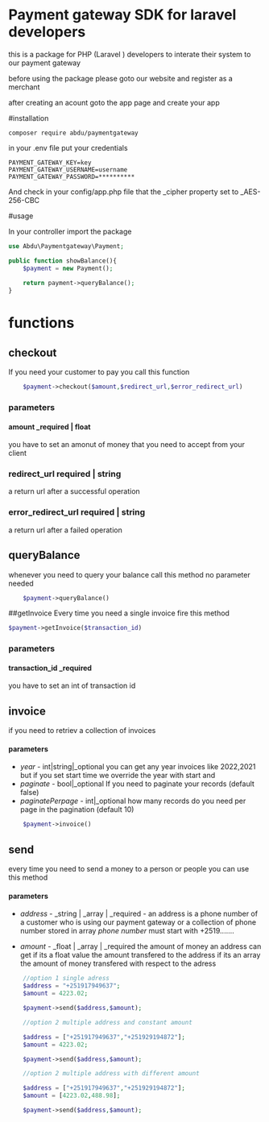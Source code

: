 # Payment gateway SDK for laravel developers

this is a package for PHP (Laravel ) developers to interate their system to our payment gateway

before using the package please goto our website and register as a merchant

after creating an acount goto the app page and create your app


#installation

`composer require abdu/paymentgateway`

in your .env file put your credentials

```
PAYMENT_GATEWAY_KEY=key
PAYMENT_GATEWAY_USERNAME=username
PAYMENT_GATEWAY_PASSWORD=**********

```
And check in your config/app.php file that the _cipher property set to _AES-256-CBC

#usage

In your controller import the package

```php
use Abdu\Paymentgateway\Payment;

public function showBalance(){
    $payment = new Payment();
    
    return payment->queryBalance();
}
```

# functions

## checkout

If you need your customer to pay you call this function

```php
    $payment->checkout($amount,$redirect_url,$error_redirect_url) 
```

### parameters
#### amount _required | float
you have to set an amonut of money that you need to accept from your client 

### redirect_url required | string
a return url after a successful operation

### error_redirect_url required | string
a return url after a failed operation


## queryBalance
whenever you need to query your balance call this method no parameter needed
```php
    $payment->queryBalance() 
```

##getInvoice
Every time you need a single invoice fire this method
```php
$payment->getInvoice($transaction_id) 
```

### parameters
#### transaction_id _required
you have to set an int of transaction id 

## invoice
if you need to retriev a collection of invoices

#### parameters
<!-- * *start* - _datetime |_optional put your start time to filter over your invoices 
* *end* - _datetime|_optional put your start time to filter over your invoices -->
* *year* - int|string|_optional you can get any year invoices like 2022,2021 but if you set start time we override the year with start and 
* *paginate* - bool|_optional If you need to paginate your records (default false)
* *paginatePerpage* - int|_optional how many records do you need per page in the pagination (default 10)
```php
    $payment->invoice()
```


## send
every time you need to send a money to a person or people you can use this method

#### parameters
* *address* - _string | _array | _required - an address is a phone number of a customer who is using our payment gateway or a collection of phone number stored in array *phone number* must start with +2519.......

* *amount* - _float | _array | _required  the amount of money an address can get if its a float value the amount transfered to the address if its an array the amount of money transfered with respect to the adress

```php
    //option 1 single adress
    $address = "+251917949637";
    $amount = 4223.02;

    $payment->send($address,$amount);

    //option 2 multiple address and constant amount

    $address = ["+251917949637","+251929194872"];
    $amount = 4223.02;

    $payment->send($address,$amount);

    //option 2 multiple address with different amount

    $address = ["+251917949637","+251929194872"];
    $amount = [4223.02,488.98];

    $payment->send($address,$amount);
```
